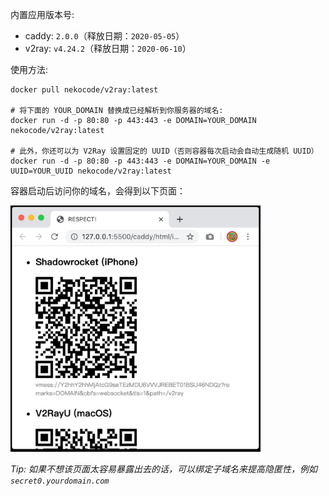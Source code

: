 内置应用版本号:

- caddy: `2.0.0`（释放日期：`2020-05-05`）
- v2ray: `v4.24.2`（释放日期：`2020-06-10`）

使用方法:

```
docker pull nekocode/v2ray:latest

# 将下面的 YOUR_DOMAIN 替换成已经解析到你服务器的域名:
docker run -d -p 80:80 -p 443:443 -e DOMAIN=YOUR_DOMAIN nekocode/v2ray:latest

# 此外，你还可以为 V2Ray 设置固定的 UUID（否则容器每次启动会自动生成随机 UUID）
docker run -d -p 80:80 -p 443:443 -e DOMAIN=YOUR_DOMAIN -e UUID=YOUR_UUID nekocode/v2ray:latest
```

容器启动后访问你的域名，会得到以下页面：

<img src="screenshot.jpg" width="400">

*Tip: 如果不想该页面太容易暴露出去的话，可以绑定子域名来提高隐匿性，例如 `secret0.yourdomain.com`*
